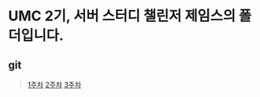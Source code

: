 # UMC 2기, 서버 스터디 챌린저 제임스의 폴더입니다.

## git

> [1주차](https://james-dev.notion.site/1-c92870952b58492eb023e41d18afa1be)
> [2주차](https://james-dev.notion.site/2-6784d7d51224491e94acad74f00ec7cc)
>  [3주차](https://james-dev.notion.site/3-991de2da59d24435a54f10739d1998c0)
